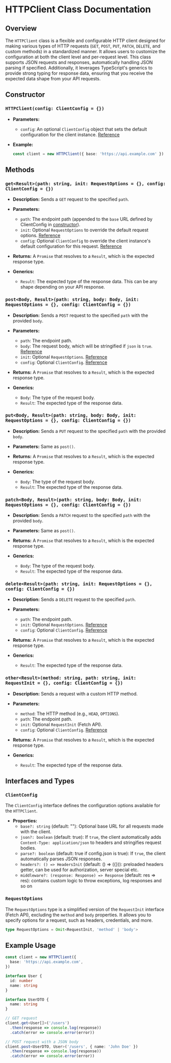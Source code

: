 # HTTPClient Class Documentation

## Overview

The `HTTPClient` class is a flexible and configurable HTTP client designed for making various types of HTTP requests (`GET`, `POST`, `PUT`, `PATCH`, `DELETE`, and custom methods) in a standardized manner. It allows users to customize the configuration at both the client level and per-request level. This class supports JSON requests and responses, automatically handling JSON parsing if specified. Additionally, it leverages TypeScript's generics to provide strong typing for response data, ensuring that you receive the expected data shape from your API requests.

## Constructor

### `HTTPClient(config: ClientConfig = {})`

- **Parameters:**
  - `config`: An optional `ClientConfig` object that sets the default configuration for the client instance. [Reference](#clientconfig)

- **Example:**
  ```typescript
  const client = new HTTPClient({ base: 'https://api.example.com' })
  ```

## Methods

### `get<Result>(path: string, init: RequestOptions = {}, config: ClientConfig = {})`

- **Description:** Sends a `GET` request to the specified `path`.

- **Parameters:**
  - `path`: The endpoint path (appended to the `base` URL defined by ClientConfig in [constructor](#httpclientconfig-clientconfig--)).
  - `init`: Optional `RequestOptions` to override the default request options. [Reference](#requestoptions)
  - `config`: Optional `ClientConfig` to override the client instance's default configuration for this request. [Reference](#clientconfig)

- **Returns:** A `Promise` that resolves to a `Result`, which is the expected response type.

- **Generics:**
  - `Result`: The expected type of the response data. This can be any shape depending on your API response. 

### `post<Body, Result>(path: string, body: Body, init: RequestOptions = {}, config: ClientConfig = {})`

- **Description:** Sends a `POST` request to the specified `path` with the provided `body`.

- **Parameters:**
  - `path`: The endpoint path.
  - `body`: The request body, which will be stringified if `json` is `true`. [Reference](#httpclientconfig-clientconfig--)
  - `init`: Optional `RequestOptions`. [Reference](#requestoptions)
  - `config`: Optional `ClientConfig`. [Reference](#clientconfig)

- **Returns:** A `Promise` that resolves to a `Result`, which is the expected response type.

- **Generics:**
  - `Body`: The type of the request body.
  - `Result`: The expected type of the response data.

### `put<Body, Result>(path: string, body: Body, init: RequestOptions = {}, config: ClientConfig = {})`

- **Description:** Sends a `PUT` request to the specified `path` with the provided `body`.

- **Parameters:** Same as `post()`.

- **Returns:** A `Promise` that resolves to a `Result`, which is the expected response type.

- **Generics:**
  - `Body`: The type of the request body.
  - `Result`: The expected type of the response data.

### `patch<Body, Result>(path: string, body: Body, init: RequestOptions = {}, config: ClientConfig = {})`

- **Description:** Sends a `PATCH` request to the specified `path` with the provided `body`.

- **Parameters:** Same as `post()`.

- **Returns:** A `Promise` that resolves to a `Result`, which is the expected response type.

- **Generics:**
  - `Body`: The type of the request body.
  - `Result`: The expected type of the response data.

### `delete<Result>(path: string, init: RequestOptions = {}, config: ClientConfig = {})`

- **Description:** Sends a `DELETE` request to the specified `path`.

- **Parameters:** 
  - `path`: The endpoint path.
  - `init`: Optional `RequestOptions`. [Reference](#requestoptions)
  - `config`: Optional `ClientConfig`. [Reference](#clientconfig)

- **Returns:** A `Promise` that resolves to a `Result`, which is the expected response type.

- **Generics:**
  - `Result`: The expected type of the response data.

### `other<Result>(method: string, path: string, init: RequestInit = {}, config: ClientConfig = {})`

- **Description:** Sends a request with a custom HTTP method.

- **Parameters:**
  - `method`: The HTTP method (e.g., `HEAD`, `OPTIONS`).
  - `path`: The endpoint path.
  - `init`: Optional `RequestInit` (Fetch API).
  - `config`: Optional `ClientConfig`. [Reference](#clientconfig)

- **Returns:** A `Promise` that resolves to a `Result`, which is the expected response type.

- **Generics:**
  - `Result`: The expected type of the response data.

## Interfaces and Types

### `ClientConfig`

The `ClientConfig` interface defines the configuration options available for the `HTTPClient`.

- **Properties:**
  - `base?: string` (default: ""): Optional base URL for all requests made with the client.
  - `json?: boolean` (default: true): If `true`, the client automatically adds `Content-Type: application/json` to headers and stringifies request bodies.
  - `parse?: boolean` (default: true if config.json is true): If `true`, the client automatically parses JSON responses.
  - `headers?: () => HeadersInit` (default: () => ({})): preloaded headers getter, can be used for authorization, server special etc.
  - `middleware?: (response: Response) => Response` (default: res => res): contains custom logic to throw exceptions, log responses and so on

### `RequestOptions`

The `RequestOptions` type is a simplified version of the `RequestInit` interface (Fetch API), excluding the `method` and `body` properties. It allows you to specify options for a request, such as headers, credentials, and more.

```typescript
type RequestOptions = Omit<RequestInit, 'method' | 'body'>
```

## Example Usage

```typescript
const client = new HTTPClient({
  base: 'https://api.example.com',
})

interface User {
  id: number
  name: string
}

interface UserDTO {
  name: string
}

// GET request
client.get<User[]>('/users')
  .then(response => console.log(response))
  .catch(error => console.error(error))

// POST request with a JSON body
client.post<UserDTO, User>('/users', { name: 'John Doe' })
  .then(response => console.log(response))
  .catch(error => console.error(error))
```
